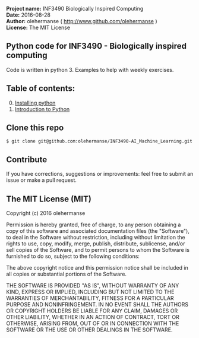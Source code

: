 **Project name:** INF3490 Biologically Inspired Computing<br>
**Date:** 2016-08-28<br>
**Author:** olehermanse ( http://www.github.com/olehermanse )<br>
**License:** The MIT License<br>

## Python code for INF3490 - Biologically inspired computing
Code is written in python 3. Examples to help with weekly exercises.

## Table of contents:
0. [Installing python](./00_setup)<br>
1. [Introduction to Python](./01_intro)<br>

## Clone this repo
```
$ git clone git@github.com:olehermanse/INF3490-AI_Machine_Learning.git
```

## Contribute
If you have corrections, suggestions or improvements: feel free to submit an
issue or make a pull request.

## The MIT License (MIT)

Copyright (c) 2016 olehermanse<br>

Permission is hereby granted, free of charge, to any person obtaining a copy
of this software and associated documentation files (the "Software"), to deal
in the Software without restriction, including without limitation the rights
to use, copy, modify, merge, publish, distribute, sublicense, and/or sell
copies of the Software, and to permit persons to whom the Software is
furnished to do so, subject to the following conditions:<br>

The above copyright notice and this permission notice shall be included in
all copies or substantial portions of the Software.<br>

THE SOFTWARE IS PROVIDED "AS IS", WITHOUT WARRANTY OF ANY KIND, EXPRESS OR
IMPLIED, INCLUDING BUT NOT LIMITED TO THE WARRANTIES OF MERCHANTABILITY,
FITNESS FOR A PARTICULAR PURPOSE AND NONINFRINGEMENT. IN NO EVENT SHALL THE
AUTHORS OR COPYRIGHT HOLDERS BE LIABLE FOR ANY CLAIM, DAMAGES OR OTHER
LIABILITY, WHETHER IN AN ACTION OF CONTRACT, TORT OR OTHERWISE, ARISING FROM,
OUT OF OR IN CONNECTION WITH THE SOFTWARE OR THE USE OR OTHER DEALINGS IN
THE SOFTWARE.<br>
<br>
